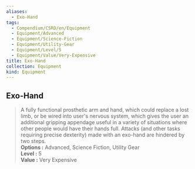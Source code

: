```yaml
---
aliases:
  - Exo-Hand
tags:
  - Compendium/CSRD/en/Equipment
  - Equipment/Advanced
  - Equipment/Science-Fiction
  - Equipment/Utility-Gear
  - Equipment/Level/5
  - Equipment/Value/Very-Expensive
title: Exo-Hand
collection: Equipment
kind: Equipment
---
```

## Exo-Hand  
  
>A fully functional prosthetic arm and hand, which could replace a lost limb, or be wired into user's nervous system, which gives the user an additional gripping appendage useful in a variety of situations where other people would have their hands full. Attacks (and other tasks requiring precise dexterity) made with an exo-hand are hindered by two steps.  
> **Options :** Advanced, Science Fiction, Utility Gear  
> **Level :** 5  
> **Value :** Very Expensive